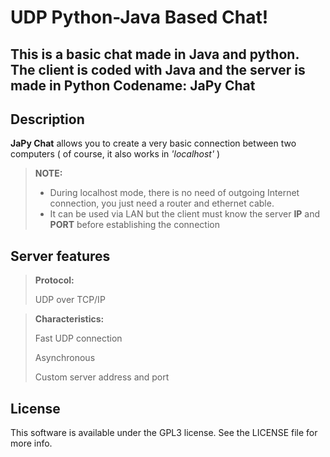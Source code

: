 UDP Python-Java Based Chat!
=====================


This is a basic chat made in **Java** and python. The client is coded with Java and the server is made in **Python**
Codename: **JaPy Chat**
----------
Description
---------

**JaPy Chat** allows you to create a very basic connection between two computers ( of course, it also works in <i>'localhost'</i> )

> **NOTE:**
> 
> - During localhost mode, there is no need of outgoing Internet connection, you just need a router and ethernet cable.
> - It can be used via LAN but the client must know the server **IP** and **PORT** before establishing the connection

## Server features

> **Protocol:**
> 
> UDP over TCP/IP

> **Characteristics:**
>
> Fast UDP connection
>
> Asynchronous
>
> Custom server address and port

## License
This software is available under the GPL3 license. See the LICENSE file for more info.
